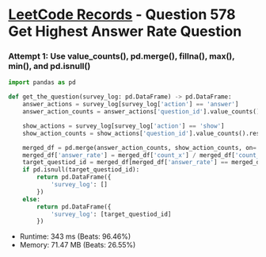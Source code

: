 # [LeetCode Records](../../README.md) - Question 578 Get Highest Answer Rate Question

### Attempt 1: Use value_counts(), pd.merge(), fillna(), max(), min(), and pd.isnull()
```py
import pandas as pd

def get_the_question(survey_log: pd.DataFrame) -> pd.DataFrame:
    answer_actions = survey_log[survey_log['action'] == 'answer']
    answer_action_counts = answer_actions['question_id'].value_counts().reset_index()

    show_actions = survey_log[survey_log['action'] == 'show']
    show_action_counts = show_actions['question_id'].value_counts().reset_index()

    merged_df = pd.merge(answer_action_counts, show_action_counts, on='question_id', how='outer').fillna(0)
    merged_df['answer_rate'] = merged_df['count_x'] / merged_df['count_y']
    target_questiod_id = merged_df[merged_df['answer_rate'] == merged_df['answer_rate'].max()]['question_id'].min()
    if pd.isnull(target_questiod_id):
        return pd.DataFrame({
            'survey_log': []
        })
    else:
        return pd.DataFrame({
            'survey_log': [target_questiod_id]
        })
```
- Runtime: 343 ms (Beats: 96.46%)
- Memory: 71.47 MB (Beats: 26.55%)

<br>
